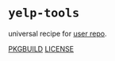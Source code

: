 # `yelp-tools`

universal recipe for [user repo](../themartiancompany/ur).

[PKGBUILD](PKGBUILD)
[LICENSE](COPYING)
